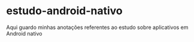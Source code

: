 # estudo-android-nativo
Aqui guardo minhas anotações referentes ao estudo sobre aplicativos em Android nativo
